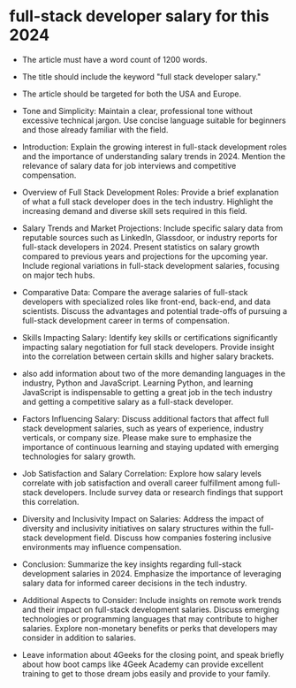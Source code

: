 # full-stack developer salary for this 2024

- The article must have a word count of 1200 words.
- The title should include the keyword "full stack developer salary."
- The article should be targeted for both the USA and Europe.
- Tone and Simplicity: Maintain a clear, professional tone without excessive technical jargon. Use concise language suitable for beginners and those already familiar with the field.
  
- Introduction: Explain the growing interest in full-stack development roles and the importance of understanding salary trends in 2024. Mention the relevance of salary data for job interviews and competitive compensation.
- Overview of Full Stack Development Roles: Provide a brief explanation of what a full stack developer does in the tech industry. Highlight the increasing demand and diverse skill sets required in this field.
  
- Salary Trends and Market Projections: Include specific salary data from reputable sources such as LinkedIn, Glassdoor, or industry reports for full-stack developers in 2024. 
Present statistics on salary growth compared to previous years and projections for the upcoming year. Include regional variations in full-stack development salaries, focusing on major tech hubs.
  
- Comparative Data: Compare the average salaries of full-stack developers with specialized roles like front-end, back-end, and data scientists. Discuss the advantages and potential trade-offs of pursuing a full-stack development career in terms of compensation.

- Skills Impacting Salary: Identify key skills or certifications significantly impacting salary negotiation for full stack developers. Provide insight into the correlation between certain skills and higher salary brackets.
- also add information about two of the more demanding languages in the industry, Python and JavaScript. 
Learning Python, and learning JavaScript is indispensable to getting a great job in the tech industry and getting a competitive salary as a full-stack developer.  

- Factors Influencing Salary: Discuss additional factors that affect full stack development salaries, such as years of experience, industry verticals, or company size. 
Please make sure to emphasize the importance of continuous learning and staying updated with emerging technologies for salary growth.

- Job Satisfaction and Salary Correlation: Explore how salary levels correlate with job satisfaction and overall career fulfillment among full-stack developers. Include survey data or research findings that support this correlation.

- Diversity and Inclusivity Impact on Salaries: Address the impact of diversity and inclusivity initiatives on salary structures within the full-stack development field. Discuss how companies fostering inclusive environments may influence compensation.

- Conclusion: Summarize the key insights regarding full-stack development salaries in 2024. Emphasize the importance of leveraging salary data for informed career decisions in the tech industry.

- Additional Aspects to Consider: Include insights on remote work trends and their impact on full-stack development salaries. Discuss emerging technologies or programming languages that may contribute to higher salaries. Explore non-monetary benefits or perks that developers may consider in addition to salaries.

- Leave information about 4Geeks for the closing point, and speak briefly about how boot camps like 4Geek Academy can provide excellent training to get to those dream jobs easily and provide to your family. 
